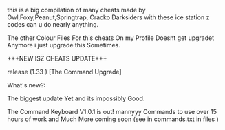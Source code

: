 this is a big compilation of many cheats
made by Owl,Foxy,Peanut,Springtrap,
Cracko Darksiders 
with these ice station z codes can u do 
nearly anything.

The other Colour Files For this cheats On
my Profile Doesnt get upgradet Anymore i 
just upgrade this Sometimes.

+++NEW ISZ CHEATS UPDATE+++ 

release (1.33 ) [The Command Upgrade]

What's new?:

The biggest update Yet and its impossibly Good.

The Command Keyboard V1.0.1 is out!
mannyyy Commands to use 
over 15 hours of work
and Much More coming soon
(see in commands.txt in files )
